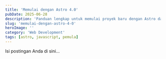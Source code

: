 ```yaml
---
title: 'Memulai dengan Astro 4.0'
pubDate: 2025-06-28
description: 'Panduan lengkap untuk memulai proyek baru dengan Astro dan merasakan kecepatan build-nya.'
slug: 'memulai-dengan-astro-4-0'
heroImage: ''
category: 'Web Development'
tags: [astro, javascript, pemula]
---
```


Isi postingan Anda di sini...
